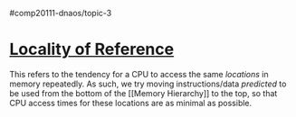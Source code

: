 #comp20111-dnaos/topic-3 
# [Locality of Reference](https://en.wikipedia.org/wiki/Locality_of_reference)

This refers to the tendency for a CPU to access the same *locations* in memory repeatedly. As such, we try moving instructions/data *predicted* to be used from the bottom of the [[Memory Hierarchy]] to the top, so that CPU access times for these locations are as minimal as possible.